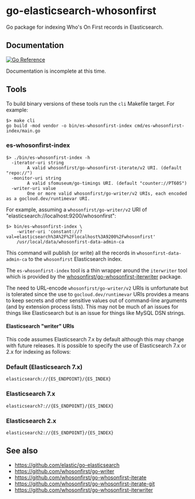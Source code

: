 # go-elasticsearch-whosonfirst

Go package for indexing Who's On First records in Elasticsearch.

## Documentation

[![Go Reference](https://pkg.go.dev/badge/github.com/whosonfirst/go-whosonfirst-elasticsearch.svg)](https://pkg.go.dev/github.com/whosonfirst/go-whosonfirst-elasticsearch)

Documentation is incomplete at this time.

## Tools

To build binary versions of these tools run the `cli` Makefile target. For example:

```
$> make cli
go build -mod vendor -o bin/es-whosonfirst-index cmd/es-whosonfirst-index/main.go
```

### es-whosonfirst-index

```
$> ./bin/es-whosonfirst-index -h
  -iterator-uri string
    	A valid whosonfirst/go-whosonfirst-iterate/v2 URI. (default "repo://")
  -monitor-uri string
    	A valid sfomuseum/go-timings URI. (default "counter://PT60S")
  -writer-uri value
    	One or more valid whosonfirst/go-writer/v2 URIs, each encoded as a gocloud.dev/runtimevar URI.
```	

For example, assuming a `whosonfirst/go-writer/v2` URI of "elasticsearch://localhost:9200/whosonfirst":

```
$> bin/es-whosonfirst-index \
   	-writer-uri 'constant://?val=elasticsearch%3A%2F%2Flocalhost%3A9200%2Fwhosonfirst'
	/usr/local/data/whosonfirst-data-admin-ca
```

This command will publish (or write) all the records in `whosonfirst-data-admin-ca` to the `whosonfirst` Elasticsearch index.

The `es-whosonfirst-index` tool is a thin wrapper around the `iterwriter` tool which is provided by the [whosonfirst/go-whosonfirst-iterwriter](https://github.com/whosonfirst/go-whosonfirst-iterwriter) package.

The need to URL-encode `whosonfirst/go-writer/v2` URIs is unfortunate but is tolerated since the use to `gocloud.dev/runtimevar` URIs provides a means to keep secrets and other sensitive values out of command-line arguments (and by extension process lists). This may not be much of an issues for things like Elasticsearch but is an issue for things like MySQL DSN strings.

#### Elasticsearch "writer" URIs

This code assumes Elasticsearch 7.x by default although this may change with future releases. It is possible to specify the use of Elasticsearch 7.x or 2.x for indexing as follows:

### Default (Elasticsearch 7.x)

```
elasticsearch://{ES_ENDPOINT}/{ES_INDEX}
```

### Elasticsearch 7.x

```
elasticsearch7://{ES_ENDPOINT}/{ES_INDEX}
```

### Elasticsearch 2.x

```
elasticsearch2://{ES_ENDPOINT}/{ES_INDEX}
```

## See also

* https://github.com/elastic/go-elasticsearch
* https://github.com/whosonfirst/go-writer
* https://github.com/whosonfirst/go-whosonfirst-iterate
* https://github.com/whosonfirst/go-whosonfirst-iterate-git
* https://github.com/whosonfirst/go-whosonfirst-iterwriter